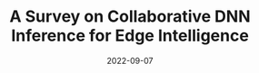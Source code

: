 ---
title: "A Survey on Collaborative DNN Inference for Edge Intelligence"
authors:
- Weiqing Ren
- Yuben Qu
- Chao Dong
- Yuqian Jing
- Hao Sun
- Qihui Wu
- Song Guo


date: "2022-09-07"
#doi: "10.1109/TWC.2022.3159779"

# Publication type.
# 1 = Conference paper; 2 = Journal article;
# 3 = Preprint Paper; 4 = Report; 5 = Book; 6 = Book section;
# 7 = Thesis; 8 = Patent
publication_types: ["2"]

# Publication name and optional abbreviated publication name.
publication: "*Springer Machine Intelligence Research*"
publication_short: ""

# url_pdf: https://ieeexplore.ieee.org/document/9740503
# url_code: ''
# url_dataset: ''
# url_poster: ''
# url_project: ''
# url_slides: ''
# url_video: ''

---